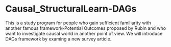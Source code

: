 # Causal_StructuralLearn-DAGs
 This is a study program for people who gain sufficient familiarity with another famous framework-Potential Outcomes proposed by Rubin and who want to investigate causal world in another point of view. We will introduce DAGs framework by examing a new survey article.
